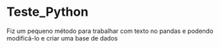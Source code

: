 # Teste_Python
Fiz um pequeno método para trabalhar com texto no pandas e podendo modificá-lo e criar uma base de dados
